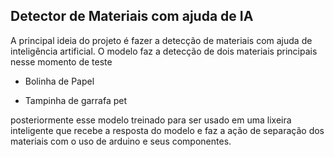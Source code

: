 ## Detector de Materiais com ajuda de IA

A principal ideia do projeto é fazer a detecção de materiais com ajuda de inteligência artificial. O modelo faz a detecção de dois materiais principais nesse momento de teste

*  Bolinha de Papel

*  Tampinha de garrafa pet

posteriormente esse modelo treinado para ser usado em uma lixeira inteligente que recebe a resposta do modelo e faz a ação de separação dos materiais com o uso de arduino e seus componentes.

